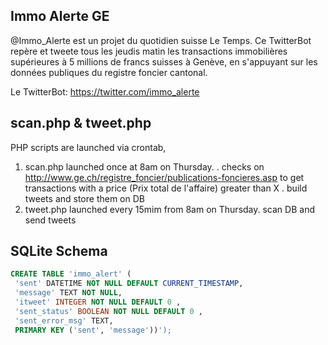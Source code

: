## Immo Alerte GE


@Immo_Alerte est un projet du quotidien suisse Le Temps. Ce TwitterBot repère et tweete tous les jeudis matin les transactions immobilières supérieures à 5 millions de francs suisses à Genève, en s'appuyant sur les données publiques du registre foncier cantonal. 

Le TwitterBot: https://twitter.com/immo_alerte

scan.php & tweet.php
--------------------
PHP scripts are launched via crontab,
1.  scan.php launched once at 8am on Thursday.
  . checks on http://www.ge.ch/registre_foncier/publications-foncieres.asp to get transactions with a price (Prix total de l'affaire) greater than X
  . build tweets and store them on DB
2.  tweet.php launched every 15mim from 8am on Thursday.
  scan DB and send tweets


SQLite Schema
-------------
```sql
CREATE TABLE 'immo_alert' (
 'sent' DATETIME NOT NULL DEFAULT CURRENT_TIMESTAMP,
 'message' TEXT NOT NULL,
 'itweet' INTEGER NOT NULL DEFAULT 0 ,
 'sent_status' BOOLEAN NOT NULL DEFAULT 0 ,
 'sent_error_msg' TEXT,
 PRIMARY KEY ('sent', 'message'))');
```
